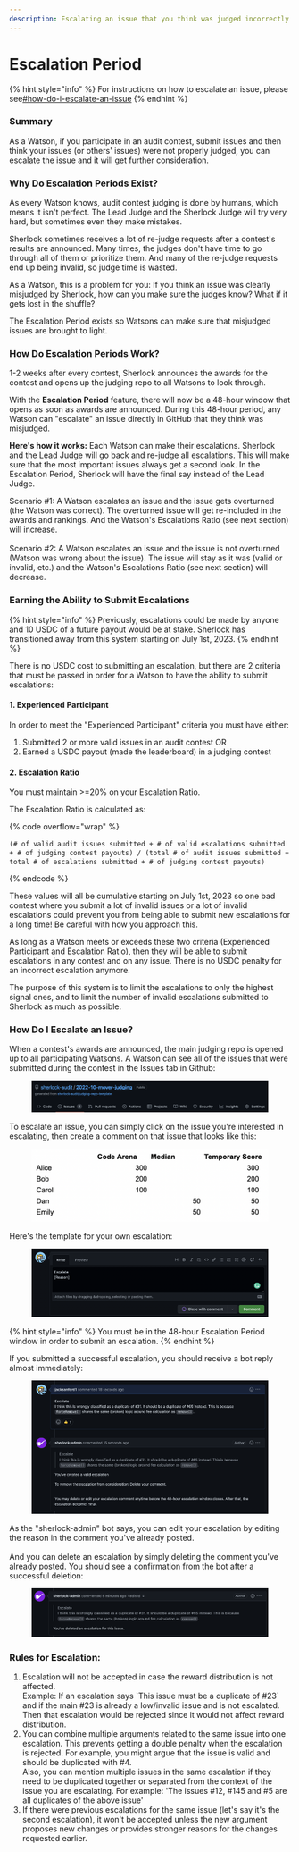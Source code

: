 ```yaml
---
description: Escalating an issue that you think was judged incorrectly
---
```


# Escalation Period



{% hint style="info" %}
For instructions on how to escalate an issue, please see[#how-do-i-escalate-an-issue](escalation-period.md#how-do-i-escalate-an-issue "mention")
{% endhint %}

### Summary

As a Watson, if you participate in an audit contest, submit issues and then think your issues (or others' issues) were not properly judged, you can escalate the issue and it will get further consideration.&#x20;

### Why Do Escalation Periods Exist?

As every Watson knows, audit contest judging is done by humans, which means it isn't perfect. The Lead Judge and the Sherlock Judge will try very hard, but sometimes even they make mistakes.

Sherlock sometimes receives a lot of re-judge requests after a contest's results are announced. Many times, the judges don't have time to go through all of them or prioritize them. And many of the re-judge requests end up being invalid, so judge time is wasted.&#x20;

As a Watson, this is a problem for you: If you think an issue was clearly misjudged by Sherlock, how can you make sure the judges know? What if it gets lost in the shuffle?

The Escalation Period exists so Watsons can make sure that misjudged issues are brought to light.&#x20;

### How Do Escalation Periods Work?

1-2 weeks after every contest, Sherlock announces the awards for the contest and opens up the judging repo to all Watsons to look through.

With the **Escalation Period** feature, there will now be a 48-hour window that opens as soon as awards are announced. During this 48-hour period, any Watson can "escalate" an issue directly in GitHub that they think was misjudged.

**Here's how it works:** Each Watson can make their escalations. Sherlock and the Lead Judge will go back and re-judge all escalations. This will make sure that the most important issues always get a second look. In the Escalation Period, Sherlock will have the final say instead of the Lead Judge.

Scenario #1: A Watson escalates an issue and the issue gets overturned (the Watson was correct). The overturned issue will get re-included in the awards and rankings. And the Watson's Escalations Ratio (see next section) will increase. \
\
Scenario #2: A Watson escalates an issue and the issue is not overturned (Watson was wrong about the issue). The issue will stay as it was (valid or invalid, etc.) and the Watson's Escalations Ratio (see next section) will decrease.&#x20;

### Earning the Ability to Submit Escalations

{% hint style="info" %}
Previously, escalations could be made by anyone and 10 USDC of a future payout would be at stake. Sherlock has transitioned away from this system starting on July 1st, 2023.&#x20;
{% endhint %}

There is no USDC cost to submitting an escalation, but there are 2 criteria that must be passed in order for a Watson to have the ability to submit escalations:

#### 1. Experienced Participant

In order to meet the "Experienced Participant" criteria you must have either:

1. Submitted 2 or more valid issues in an audit contest OR
2. Earned a USDC payout (made the leaderboard) in a judging contest

#### 2. Escalation Ratio

You must maintain >=20% on your Escalation Ratio.

The Escalation Ratio is calculated as:

{% code overflow="wrap" %}
```
(# of valid audit issues submitted + # of valid escalations submitted + # of judging contest payouts) / (total # of audit issues submitted + total # of escalations submitted + # of judging contest payouts)
```
{% endcode %}

These values will all be cumulative starting on July 1st, 2023 so one bad contest where you submit a lot of invalid issues or a lot of invalid escalations could prevent you from being able to submit new escalations for a long time! Be careful with how you approach this.

As long as a Watson meets or exceeds these two criteria (Experienced Participant and Escalation Ratio), then they will be able to submit escalations in any contest and on any issue. There is no USDC penalty for an incorrect escalation anymore. &#x20;

The purpose of this system is to limit the escalations to only the highest signal ones, and to limit the number of invalid escalations submitted to Sherlock as much as possible.&#x20;

### How Do I Escalate an Issue?

When a contest's awards are announced, the main judging repo is opened up to all participating Watsons. A Watson can see all of the issues that were submitted during the contest in the Issues tab in Github:

<figure><img src="../../.gitbook/assets/image (1).png" alt=""><figcaption></figcaption></figure>

To escalate an issue, you can simply click on the issue you're interested in escalating, then create a comment on that issue that looks like this:

<figure><img src="../../.gitbook/assets/image (8).png" alt=""><figcaption></figcaption></figure>

Here's the template for your own escalation:

<figure><img src="../../.gitbook/assets/image (3).png" alt=""><figcaption></figcaption></figure>

{% hint style="info" %}
You must be in the 48-hour Escalation Period window in order to submit an escalation.&#x20;
{% endhint %}

If you submitted a successful escalation, you should receive a bot reply almost immediately:

<figure><img src="../../.gitbook/assets/image (15).png" alt=""><figcaption></figcaption></figure>

As the "sherlock-admin" bot says, you can edit your escalation by editing the reason in the comment you've already posted. \
\
And you can delete an escalation by simply deleting the comment you've already posted. You should see a confirmation from the bot after a successful deletion:

<figure><img src="../../.gitbook/assets/image (11).png" alt=""><figcaption></figcaption></figure>

### Rules for Escalation:

1. Escalation will not be accepted in case the reward distribution is not affected. \
   Example: If an escalation says \`This issue must be a duplicate of #23\` and if the main #23 is already a low/invalid issue and is not escalated. Then that escalation would be rejected since it would not affect reward distribution.&#x20;
2. You can combine multiple arguments related to the same issue into one escalation. This prevents getting a double penalty when the escalation is rejected. For example, you might argue that the issue is valid and should be duplicated with #4. \
   Also, you can mention multiple issues in the same escalation if they need to be duplicated together or separated from the context of the issue you are escalating. For example: 'The issues #12, #145 and #5 are all duplicates of the above issue'
3. If there were previous escalations for the same issue (let's say it's the second escalation), it won't be accepted unless the new argument proposes new changes or provides stronger reasons for the changes requested earlier.

###
